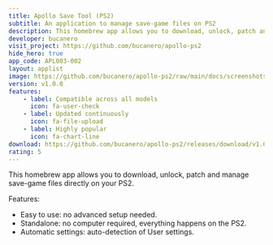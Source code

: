 ```yaml
---
title: Apollo Save Tool (PS2)
subtitle: An application to manage save-game files on PS2
description: This homebrew app allows you to download, unlock, patch and manage save-game files directly on your PS2
developer: bucanero
visit_project: https://github.com/bucanero/apollo-ps2
hide_hero: true
app_code: APL003-002
layout: applist
image: https://github.com/bucanero/apollo-ps2/raw/main/docs/screenshots/screenshot-main.png
version: v1.0.0
features:
    - label: Compatible across all models
      icon: fa-user-check
    - label: Updated continuously
      icon: fa-file-upload
    - label: Highly popular
      icon: fa-chart-line
download: https://github.com/bucanero/apollo-ps2/releases/download/v1.0.0/APP_APOLLO.psu
rating: 5
---
```


This homebrew app allows you to download, unlock, patch and manage save-game files directly on your PS2.  

Features:
- Easy to use: no advanced setup needed.
- Standalone: no computer required, everything happens on the PS2.
- Automatic settings: auto-detection of User settings.

